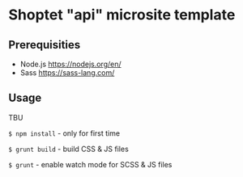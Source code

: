 # Shoptet "api" microsite template

## Prerequisities

- Node.js https://nodejs.org/en/
- Sass https://sass-lang.com/

## Usage

TBU

`$ npm install` - only for first time

`$ grunt build` - build CSS & JS files

`$ grunt` - enable watch mode for SCSS & JS files
